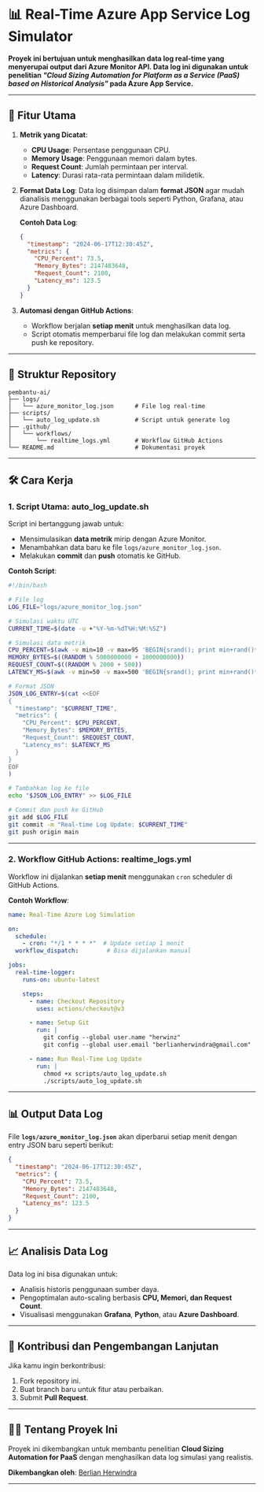 
# 📊 **Real-Time Azure App Service Log Simulator**

**Proyek ini bertujuan untuk menghasilkan data log real-time yang menyerupai output dari Azure Monitor API. Data log ini digunakan untuk penelitian *"Cloud Sizing Automation for Platform as a Service (PaaS) based on Historical Analysis"* pada Azure App Service.**

---

## 🚀 **Fitur Utama**

1. **Metrik yang Dicatat**:
   - **CPU Usage**: Persentase penggunaan CPU.
   - **Memory Usage**: Penggunaan memori dalam bytes.
   - **Request Count**: Jumlah permintaan per interval.
   - **Latency**: Durasi rata-rata permintaan dalam milidetik.

2. **Format Data Log**:
   Data log disimpan dalam **format JSON** agar mudah dianalisis menggunakan berbagai tools seperti Python, Grafana, atau Azure Dashboard.

   **Contoh Data Log**:
   ```json
   {
     "timestamp": "2024-06-17T12:30:45Z",
     "metrics": {
       "CPU_Percent": 73.5,
       "Memory_Bytes": 2147483648,
       "Request_Count": 2100,
       "Latency_ms": 123.5
     }
   }
   ```

3. **Automasi dengan GitHub Actions**:
   - Workflow berjalan **setiap menit** untuk menghasilkan data log.
   - Script otomatis memperbarui file log dan melakukan commit serta push ke repository.

---

## 📂 **Struktur Repository**

```
pembantu-ai/
├── logs/
│   └── azure_monitor_log.json      # File log real-time
├── scripts/
│   └── auto_log_update.sh          # Script untuk generate log
├── .github/
│   └── workflows/
│       └── realtime_logs.yml       # Workflow GitHub Actions
└── README.md                       # Dokumentasi proyek
```

---

## 🛠️ **Cara Kerja**

### **1. Script Utama: auto_log_update.sh**
Script ini bertanggung jawab untuk:
- Mensimulasikan **data metrik** mirip dengan Azure Monitor.
- Menambahkan data baru ke file `logs/azure_monitor_log.json`.
- Melakukan **commit** dan **push** otomatis ke GitHub.

**Contoh Script**:
```bash
#!/bin/bash

# File log
LOG_FILE="logs/azure_monitor_log.json"

# Simulasi waktu UTC
CURRENT_TIME=$(date -u +"%Y-%m-%dT%H:%M:%SZ")

# Simulasi data metrik
CPU_PERCENT=$(awk -v min=10 -v max=95 'BEGIN{srand(); print min+rand()*(max-min)}')
MEMORY_BYTES=$((RANDOM % 5000000000 + 1000000000))
REQUEST_COUNT=$((RANDOM % 2000 + 500))
LATENCY_MS=$(awk -v min=50 -v max=500 'BEGIN{srand(); print min+rand()*(max-min)}')

# Format JSON
JSON_LOG_ENTRY=$(cat <<EOF
{
  "timestamp": "$CURRENT_TIME",
  "metrics": {
    "CPU_Percent": $CPU_PERCENT,
    "Memory_Bytes": $MEMORY_BYTES,
    "Request_Count": $REQUEST_COUNT,
    "Latency_ms": $LATENCY_MS
  }
}
EOF
)

# Tambahkan log ke file
echo "$JSON_LOG_ENTRY" >> $LOG_FILE

# Commit dan push ke GitHub
git add $LOG_FILE
git commit -m "Real-time Log Update: $CURRENT_TIME"
git push origin main
```

---

### **2. Workflow GitHub Actions: realtime_logs.yml**
Workflow ini dijalankan **setiap menit** menggunakan `cron` scheduler di GitHub Actions.

**Contoh Workflow**:
```yaml
name: Real-Time Azure Log Simulation

on:
  schedule:
    - cron: "*/1 * * * *"  # Update setiap 1 menit
  workflow_dispatch:        # Bisa dijalankan manual

jobs:
  real-time-logger:
    runs-on: ubuntu-latest

    steps:
      - name: Checkout Repository
        uses: actions/checkout@v3

      - name: Setup Git
        run: |
          git config --global user.name "herwinz"
          git config --global user.email "berlianherwindra@gmail.com"

      - name: Run Real-Time Log Update
        run: |
          chmod +x scripts/auto_log_update.sh
          ./scripts/auto_log_update.sh
```

---

## 📊 **Output Data Log**

File **`logs/azure_monitor_log.json`** akan diperbarui setiap menit dengan entry JSON baru seperti berikut:
```json
{
  "timestamp": "2024-06-17T12:30:45Z",
  "metrics": {
    "CPU_Percent": 73.5,
    "Memory_Bytes": 2147483648,
    "Request_Count": 2100,
    "Latency_ms": 123.5
  }
}
```

---

## 📈 **Analisis Data Log**
Data log ini bisa digunakan untuk:
- Analisis historis penggunaan sumber daya.
- Pengoptimalan auto-scaling berbasis **CPU, Memori, dan Request Count**.
- Visualisasi menggunakan **Grafana**, **Python**, atau **Azure Dashboard**.

---

## 🚀 **Kontribusi dan Pengembangan Lanjutan**
Jika kamu ingin berkontribusi:
1. Fork repository ini.
2. Buat branch baru untuk fitur atau perbaikan.
3. Submit **Pull Request**.

---

## 🧑‍💻 **Tentang Proyek Ini**
Proyek ini dikembangkan untuk membantu penelitian **Cloud Sizing Automation for PaaS** dengan menghasilkan data log simulasi yang realistis.

**Dikembangkan oleh**: [Berlian Herwindra](mailto:berlianherwindra@gmail.com)

---
